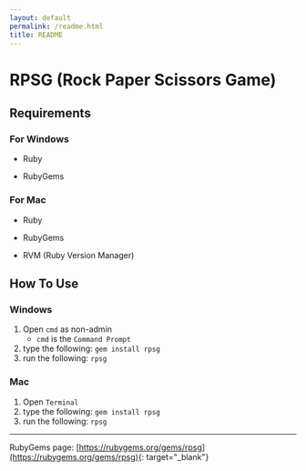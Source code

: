 ```yaml
---
layout: default
permalink: /readme.html
title: README
---
```



RPSG (Rock Paper Scissors Game)
===============================

Requirements
------------

### For Windows

+ Ruby 
- RubyGems 

### For Mac

+ Ruby
- RubyGems
* RVM (Ruby Version Manager)

How To Use
----------

### Windows

1. Open `cmd` as non-admin
   * `cmd` is the `Command Prompt`
2. type the following: `gem install rpsg`
3. run the following: `rpsg`

### Mac

1. Open `Terminal`
2. type the following: `gem install rpsg`
3. run the following: `rpsg`

________

RubyGems page: [https://rubygems.org/gems/rpsg](https://rubygems.org/gems/rpsg){: target="_blank"}
